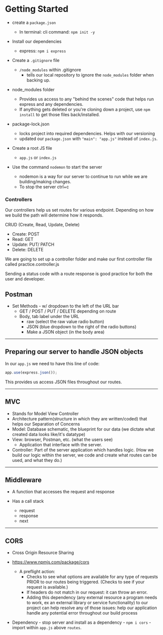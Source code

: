 # Getting Started

- create a `package.json`
  - In terminal: cli command: `npm init -y`
- Install our dependencies
  - express: `npm i express`
- Create a `.gitignore` file

  - `/node_modules` within .gitignore
    - tells our local repository to ignore the `node_modules` folder when backing up.

- node_modules folder

  - Provides us access to any "behind the scenes" code that helps run express and any dependencies.
  - If anything gets deleted or you're cloning down a project, use `npm install` to get those files back/installed.

- package-lock.json

  - locks project into required dependencies. Helps with our versioning
  - updated our `package.json` with `"main": "app.js"` instead of `index.js`.

- Create a root JS file

  - `app.js` or `index.js`

- Use the command `nodemon` to start the server
  - nodemon is a way for our server to continue to run while we are building/making changes.
  - To stop the server ctrl+c

### Controllers

Our controllers help us set routes for various endpoint. Depending on how we build the path will determine how it responds.

CRUD (Create, Read, Update, Delete)

- Create: POST
- Read: GET
- Update: PUT/ PATCH
- Delete: DELETE

We are going to set up a controller folder and make our first controller file called practice.controller.js

Sending a status code with a route response is good practice for both the user and developer.

## Postman

- Set Methods - w/ dropdown to the left of the URL bar
  - GET / POST / PUT / DELETE depending on route
  - Body, tab label under the URL
    - raw (select the raw value radio button)
    - JSON (blue dropdown to the right of the radio buttons)
    - Make a JSON object (in the body area)

---

## Preparing our server to handle JSON objects

In our `app.js` we need to have this line of code:

```js
app.use(express.json());
```

This provides us access JSON files throughout our routes.

---

## MVC

- Stands for Model View Controller
- Architecture pattern(structure in which they are written/coded) that helps our Separation of Concerns
- Model: Database schematic, the blueprint for our data (we dictate what created data looks like/it's datatype)
- View: browser, Postman, etc. (what the users see)
  - Application that interface with the server.
- Controller: Part of the server application which handles logic. (How we build our logic within the server, we code and create what routes can be used, and what they do.)

---

## Middleware

- A function that accesses the request and response

- Has a call stack
  - request
  - response
  - next

---

## CORS

- Cross Origin Resource Sharing
- https://www.npmjs.com/package/cors

  - A preflight action:
    - Checks to see what options are available for any type of requests PRIOR to our routes being triggered. (Checks to see if your request is available.)
    - If headers do not match in our request: it can throw an error.
    - Adding this dependency (any external resource a program needs to work, ex an external library or service functionality) to our project can help resolve any of those issues: help our application handle any potential error throughout our build process

- Dependency - stop server and install as a dependency - `npm i cors` - import within `app.js` above `routes`.
